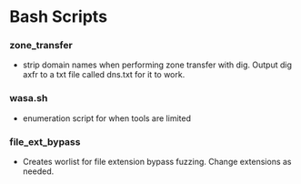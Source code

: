 # Bash Scripts

### zone_transfer  
- strip domain names when performing zone transfer with dig. Output dig axfr to a txt file called dns.txt for it to work.


### wasa.sh
- enumeration script for when tools are limited


### file_ext_bypass
- Creates worlist for file extension bypass fuzzing. Change extensions as needed.
